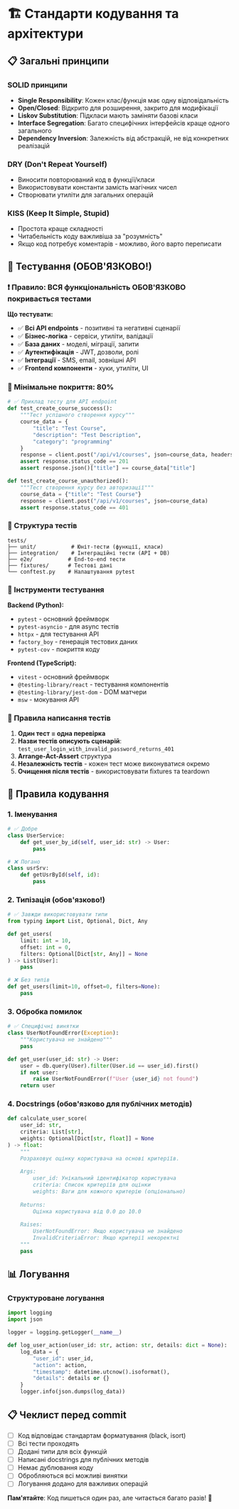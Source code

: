 # 🏗️ Стандарти кодування та архітектури

## 📋 Загальні принципи

### SOLID принципи
- **Single Responsibility**: Кожен клас/функція має одну відповідальність
- **Open/Closed**: Відкрито для розширення, закрито для модифікації  
- **Liskov Substitution**: Підкласи мають заміняти базові класи
- **Interface Segregation**: Багато специфічних інтерфейсів краще одного загального
- **Dependency Inversion**: Залежність від абстракцій, не від конкретних реалізацій

### DRY (Don't Repeat Yourself)
- Виносити повторюваний код в функції/класи
- Використовувати константи замість магічних чисел
- Створювати утиліти для загальних операцій

### KISS (Keep It Simple, Stupid)
- Простота краще складності
- Читабельність коду важливіша за "розумність"
- Якщо код потребує коментарів - можливо, його варто переписати

## 🧪 Тестування (ОБОВ'ЯЗКОВО!)

### ❗ Правило: ВСЯ функціональність ОБОВ'ЯЗКОВО покривається тестами

**Що тестувати:**
- ✅ **Всі API endpoints** - позитивні та негативні сценарії
- ✅ **Бізнес-логіка** - сервіси, утиліти, валідації
- ✅ **База даних** - моделі, міграції, запити
- ✅ **Аутентифікація** - JWT, дозволи, ролі
- ✅ **Інтеграції** - SMS, email, зовнішні API
- ✅ **Frontend компоненти** - хуки, утиліти, UI

### 🎯 Мінімальне покриття: 80%

```python
# ✅ Приклад тесту для API endpoint
def test_create_course_success():
    """Тест успішного створення курсу"""
    course_data = {
        "title": "Test Course",
        "description": "Test Description",
        "category": "programming"
    }
    response = client.post("/api/v1/courses", json=course_data, headers=auth_headers)
    assert response.status_code == 201
    assert response.json()["title"] == course_data["title"]

def test_create_course_unauthorized():
    """Тест створення курсу без авторизації"""
    course_data = {"title": "Test Course"}
    response = client.post("/api/v1/courses", json=course_data)
    assert response.status_code == 401
```

### 📁 Структура тестів
```
tests/
├── unit/           # Юніт-тести (функції, класи)
├── integration/    # Інтеграційні тести (API + DB)
├── e2e/           # End-to-end тести
├── fixtures/      # Тестові дані
└── conftest.py    # Налаштування pytest
```

### 🚀 Інструменти тестування

**Backend (Python):**
- `pytest` - основний фреймворк
- `pytest-asyncio` - для async тестів
- `httpx` - для тестування API
- `factory_boy` - генерація тестових даних
- `pytest-cov` - покриття коду

**Frontend (TypeScript):**
- `vitest` - основний фреймворк
- `@testing-library/react` - тестування компонентів
- `@testing-library/jest-dom` - DOM матчери
- `msw` - мокування API

### 📝 Правила написання тестів

1. **Один тест = одна перевірка**
2. **Назви тестів описують сценарій**: `test_user_login_with_invalid_password_returns_401`
3. **Arrange-Act-Assert** структура
4. **Незалежність тестів** - кожен тест може виконуватися окремо
5. **Очищення після тестів** - використовувати fixtures та teardown

## 🎯 Правила кодування

### 1. Іменування
```python
# ✅ Добре
class UserService:
    def get_user_by_id(self, user_id: str) -> User:
        pass

# ❌ Погано
class usrSrv:
    def getUsrById(self, id):
        pass
```

### 2. Типізація (обов'язково!)
```python
# ✅ Завжди використовувати типи
from typing import List, Optional, Dict, Any

def get_users(
    limit: int = 10, 
    offset: int = 0,
    filters: Optional[Dict[str, Any]] = None
) -> List[User]:
    pass

# ❌ Без типів
def get_users(limit=10, offset=0, filters=None):
    pass
```

### 3. Обробка помилок
```python
# ✅ Специфічні винятки
class UserNotFoundError(Exception):
    """Користувача не знайдено"""
    pass

def get_user(user_id: str) -> User:
    user = db.query(User).filter(User.id == user_id).first()
    if not user:
        raise UserNotFoundError(f"User {user_id} not found")
    return user
```

### 4. Docstrings (обов'язково для публічних методів)
```python
def calculate_user_score(
    user_id: str, 
    criteria: List[str],
    weights: Optional[Dict[str, float]] = None
) -> float:
    """
    Розраховує оцінку користувача на основі критеріїв.
    
    Args:
        user_id: Унікальний ідентифікатор користувача
        criteria: Список критеріїв для оцінки
        weights: Ваги для кожного критерію (опціонально)
    
    Returns:
        Оцінка користувача від 0.0 до 10.0
    
    Raises:
        UserNotFoundError: Якщо користувача не знайдено
        InvalidCriteriaError: Якщо критерії некоректні
    """
    pass
```

## 📊 Логування

### Структуроване логування
```python
import logging
import json

logger = logging.getLogger(__name__)

def log_user_action(user_id: str, action: str, details: dict = None):
    log_data = {
        "user_id": user_id,
        "action": action,
        "timestamp": datetime.utcnow().isoformat(),
        "details": details or {}
    }
    logger.info(json.dumps(log_data))
```

## 📋 Чеклист перед commit

- [ ] Код відповідає стандартам форматування (black, isort)
- [ ] Всі тести проходять
- [ ] Додані типи для всіх функцій
- [ ] Написані docstrings для публічних методів
- [ ] Немає дублювання коду
- [ ] Обробляються всі можливі винятки
- [ ] Логування додано для важливих операцій

**Пам'ятайте**: Код пишеться один раз, але читається багато разів! 🎯